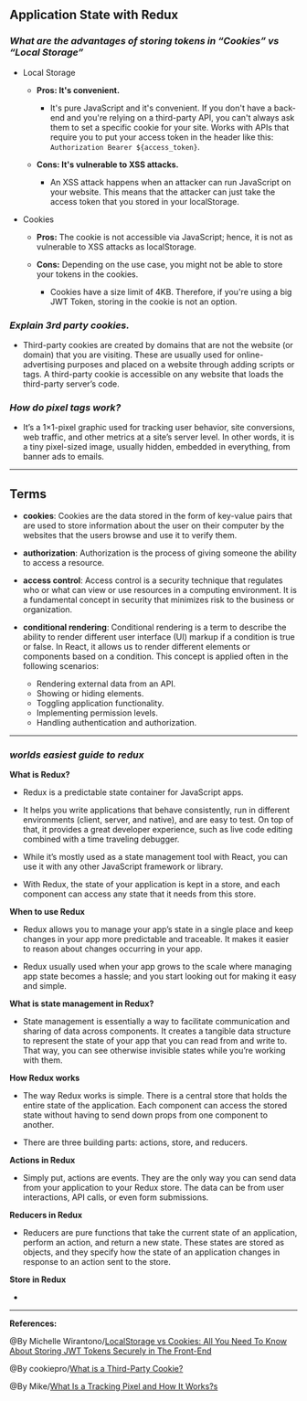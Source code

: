 ## **Application State with Redux**


### ***What are the advantages of storing tokens in “Cookies” vs “Local Storage”***

- Local Storage
   - **Pros: It's convenient.**

     - It's pure JavaScript and it's convenient. If you don't have a back-end and you're relying on a third-party API, you can't always ask them to set a specific cookie for your site.
Works with APIs that require you to put your access token in the header like this: `Authorization Bearer ${access_token}`.

  - **Cons: It's vulnerable to XSS attacks.**

     - An XSS attack happens when an attacker can run JavaScript on your website. This means that the attacker can just take the access token that you stored in your localStorage.

- Cookies
   - **Pros:** The cookie is not accessible via JavaScript; hence, it is not as vulnerable to XSS attacks as localStorage.

    - **Cons:** Depending on the use case, you might not be able to store your tokens in the cookies.

      - Cookies have a size limit of 4KB. Therefore, if you're using a big JWT Token, storing in the cookie is not an option.


### ***Explain 3rd party cookies.***

- Third-party cookies are created by domains that are not the website (or domain) that you are visiting. These are usually used for online-advertising purposes and placed on a website through adding scripts or tags. A third-party cookie is accessible on any website that loads the third-party server’s code.

### ***How do pixel tags work?***

- It’s a 1×1-pixel graphic used for tracking user behavior, site conversions, web traffic, and other metrics at a site’s server level. In other words, it is a tiny pixel-sized image, usually hidden, embedded in everything, from banner ads to emails.



-------------------------------------------------------------


## **Terms**

- **cookies**: Cookies are the data stored in the form of key-value pairs that are used to store information about the user on their computer by the websites that the users browse and use it to verify them.

- **authorization**: Authorization is the process of giving someone the ability to access a resource.

- **access control**: Access control is a security technique that regulates who or what can view or use resources in a computing environment. It is a fundamental concept in security that minimizes risk to the business or organization.

- **conditional rendering**: Conditional rendering is a term to describe the ability to render different user interface (UI) markup if a condition is true or false. In React, it allows us to render different elements or components based on a condition. This concept is applied often in the following scenarios:

   - Rendering external data from an API.
   - Showing or hiding elements.
   - Toggling application functionality.
   - Implementing permission levels.
   - Handling authentication and authorization.


----------------------------------------------

### ***worlds easiest guide to redux***

**What is Redux?**

  - Redux is a predictable state container for JavaScript apps.
  - It helps you write applications that behave consistently, run in different environments (client, server, and native), and are easy to test. On top of that, it provides a great developer experience, such as live code editing combined with a time traveling debugger.

- While it’s mostly used as a state management tool with React, you can use it with any other JavaScript framework or library. 

- With Redux, the state of your application is kept in a store, and each component can access any state that it needs from this store.

**When to use Redux**

- Redux allows you to manage your app’s state in a single place and keep changes in your app more predictable and traceable. It makes it easier to reason about changes occurring in your app.

- Redux usually used when your app grows to the scale where managing app state becomes a hassle; and you start looking out for making it easy and simple.

**What is state management in Redux?**

- State management is essentially a way to facilitate communication and sharing of data across components. It creates a tangible data structure to represent the state of your app that you can read from and write to. That way, you can see otherwise invisible states while you’re working with them.

**How Redux works**

- The way Redux works is simple. There is a central store that holds the entire state of the application. Each component can access the stored state without having to send down props from one component to another.

- There are three building parts: actions, store, and reducers.

**Actions in Redux**

- Simply put, actions are events. They are the only way you can send data from your application to your Redux store. The data can be from user interactions, API calls, or even form submissions.

**Reducers in Redux**

- Reducers are pure functions that take the current state of an application, perform an action, and return a new state. These states are stored as objects, and they specify how the state of an application changes in response to an action sent to the store.

**Store in Redux**

- 




-----------------------------------------------

**References:**

@By Michelle Wirantono/[LocalStorage vs Cookies: All You Need To Know About Storing JWT Tokens Securely in The Front-End](https://dev.to/cotter/localstorage-vs-cookies-all-you-need-to-know-about-storing-jwt-tokens-securely-in-the-front-end-15id) 

@By cookiepro/[What is a Third-Party Cookie?](https://www.cookiepro.com/knowledge/what-is-a-third-party-cookie/)

@By Mike/[What Is a Tracking Pixel and How It Works?s](https://whatagraph.com/blog/articles/tracking-pixel)
